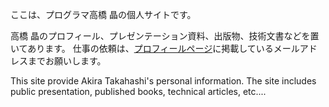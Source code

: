 ここは、プログラマ高橋 晶の個人サイトです。

高橋 晶のプロフィール、プレゼンテーション資料、出版物、技術文書などを置いてあります。
仕事の依頼は、[プロフィールページ](./profile.html)に掲載しているメールアドレスまでお願いします。


This site provide Akira Takahashi's personal information.
The site includes public presentation, published books, technical articles, etc....


